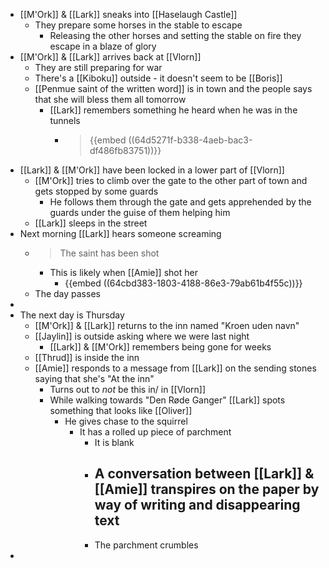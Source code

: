- [[M'Ork]] & [[Lark]] sneaks into [[Haselaugh Castle]]
	- They prepare some horses in the stable to escape
		- Releasing the other horses and setting the stable on fire they escape in a blaze of glory
- [[M'Ork]] & [[Lark]] arrives back at [[Vlorn]]
	- They are still preparing for war
	- There's a [[Kiboku]] outside - it doesn't seem to be [[Boris]]
	- [[Penmue saint of the written word]] is in town and the people says that she will bless them all tomorrow
		- [[Lark]] remembers something he heard when he was in the tunnels
			- > {{embed ((64d5271f-b338-4aeb-bac3-df486fb83751))}}
- [[Lark]] & [[M'Ork]] have been locked in a lower part of [[Vlorn]]
	- [[M'Ork]] tries to climb over the gate to the other part of town and gets stopped by some guards
		- He follows them through the gate and gets apprehended by the guards under the guise of them helping him
	- [[Lark]] sleeps in the street
- Next morning [[Lark]] hears someone screaming
	- > The saint has been shot
		- This is likely when [[Amie]] shot her
			- {{embed ((64cbd383-1803-4188-86e3-79ab61b4f55c))}}
	- The day passes
-
- The next day is Thursday
	- [[M'Ork]] & [[Lark]] returns to the inn named "Kroen uden navn"
	- [[Jaylin]] is outside asking where we were last night
		- [[Lark]] & [[M'Ork]] remembers being gone for weeks
	- [[Thrud]] is inside the inn
	- [[Amie]] responds to a message from [[Lark]] on the sending stones saying that she's "At the inn"
		- Turns out to _not_ be this in/ in [[Vlorn]]
		- While walking towards "Den Røde Ganger" [[Lark]] spots something that looks like [[Oliver]]
			- He gives chase to the squirrel
				- It has a rolled up piece of parchment
					- It is blank
					- A conversation between [[Lark]] & [[Amie]] transpires on the paper by way of writing and disappearing text
						-
					- The parchment crumbles
-